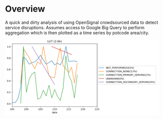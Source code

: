 # Overview
A quick and dirty analysis of using OpenSignal crowdsourced data to detect service disruptions. Assumes access to Google Big Query to perform aggregation which is then plotted as a time series by potcode area/city.

![Example Plot](./outage_example.png)
